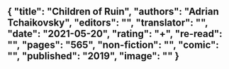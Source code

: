 {
 "title": "Children of Ruin",
 "authors": "Adrian Tchaikovsky",
 "editors": "",
 "translator": "",
 "date": "2021-05-20",
 "rating": "+",
 "re-read": "",
 "pages": "565",
 "non-fiction": "",
 "comic": "",
 "published": "2019",
 "image": ""
}
---

